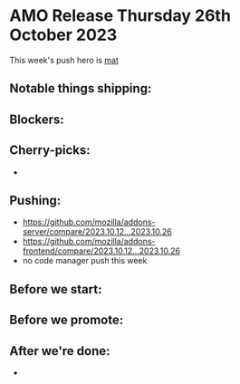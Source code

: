 # AMO Release Thursday 26th October 2023

This week's push hero is [mat](https://github.com/diox)

## Notable things shipping:

## Blockers:

## Cherry-picks:
- 
## Pushing:

- https://github.com/mozilla/addons-server/compare/2023.10.12...2023.10.26
- https://github.com/mozilla/addons-frontend/compare/2023.10.12...2023.10.26
- no code manager push this week

## Before we start:

## Before we promote:

## After we're done:
- 
